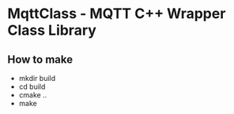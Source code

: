 # MqttClass - MQTT C++ Wrapper Class Library

## How to make
- mkdir build
- cd build
- cmake ..
- make
